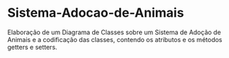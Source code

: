 # Sistema-Adocao-de-Animais

Elaboração de um Diagrama de Classes sobre um Sistema de Adoção de Animais e a codificação das classes, contendo os atributos e os métodos getters e setters.
